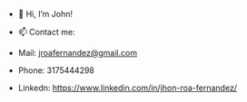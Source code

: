 - 👋 Hi, I’m John!

- 📫 Contact me:
- Mail: jroafernandez@gmail.com
- Phone: 3175444298
- Linkedn: https://www.linkedin.com/in/jhon-roa-fernandez/


